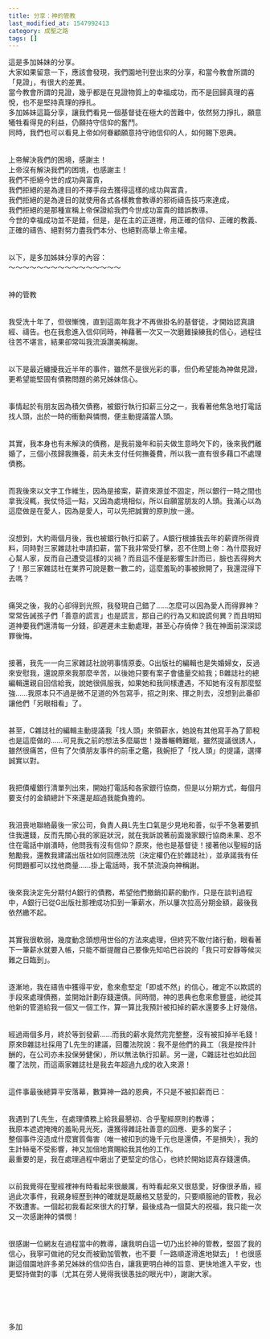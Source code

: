 ```yaml
---
title: 分享：神的管教
last_modified_at: 1547992413
category: 成聖之路
tags: []
---
```


這是多加姊妹的分享。<br>大家如果留意一下，應該會發現，我們園地刊登出來的分享，和當今教會所謂的「見證」，有很大的差異。<br>當今教會所謂的見證，幾乎都是在見證物質上的幸福成功，而不是回歸真理的喜悅，也不是堅持真理的掙扎。<br>多加姊妹這篇分享，讓我們看見一個基督徒在極大的苦難中，依然努力掙扎，願意犧牲看得見的利益，仍願持守信仰的奮鬥。<br>同時，我們也可以看見上帝如何眷顧願意持守祂信仰的人，如何賜下恩典。<br><br><br><!--more-->上帝解決我們的困境，感謝主！<br>上帝沒有解決我們的困境，也感謝主！<br>我們不拒絕今世的成功與富貴，<br>我們拒絕的是為達目的不擇手段去獲得這樣的成功與富貴，<br>我們拒絕的是為達目的就使用各式各樣教會教導的邪術禱告技巧來達成，<br>我們拒絕的是那種宣稱上帝保證給我們今世成功富貴的錯誤教導。<br>今世的幸福成功並不是錯，但是，是在主的正道裡，用正確的信仰、正確的教義、正確的禱告、絕對努力盡我們本分、也絕對高舉上帝主權。<br><br><br>以下，是多加姊妹分享的內容：<br>～～～～～～～～～～～～～～～～<br><br><br>神的管教<br><br><br>我受洗十年了，但很慚愧，直到這兩年我才不再做掛名的基督徒，才開始認真讀經、禱告。也在我愈進入信仰同時，神藉著一次又一次磨難操練我的信心，過程往往苦不堪言，結果卻常叫我流淚讚美稱謝。<br><br><br>以下是最近纏擾我近半年的事件，雖然不是很光彩的事，但仍希望能為神做見證，更希望能堅固有債務問題的弟兄姊妹信心。<br><br><br>事情起於有朋友因為積欠債務，被銀行執行扣薪三分之一，我看著他焦急地打電話找人頭，出於一時的衝動與憐憫，便主動提議當人頭。<br><br><br>其實，我本身也有未解決的債務，是我前幾年和前夫做生意時欠下的，後來我們離婚了，三個小孩歸我撫養，前夫未支付任何撫養費，所以我一直有很多藉口不處理債務。<br><br><br>而我後來以文字工作維生，因為是接案，薪資來源並不固定，所以銀行一時之間也拿我沒輒，我仗恃這一點，又因為處境相似，所以自願當朋友的人頭。我滿心以為這麼做是在愛人，因為是愛人，可以先把誠實的原則放一邊。<br><br><br>沒想到，大約兩個月後，我也被銀行執行扣薪了。A銀行根據我去年的薪資所得資料，同時對三家雜誌社申請扣薪，當下我非常受打擊，忍不住問上帝：為什麼我好心幫人家，反而自己遭受這樣的災禍？而且這不僅是影響生計而已，臉也丟得夠大了！那三家雜誌社在業界可說是數一數二的，這麼羞恥的事被掀開了，我還混得下去嗎？<br> <br><br>痛哭之後，我的心卻得到光照，我發現自己錯了……怎麼可以因為愛人而得罪神？常常告誡孩子們「善意的謊言」也是謊言，那自己的行為又和說謊何異？而且明知道神要我們還清每一分錢，卻遲遲未主動處理，甚至心存僥倖？我在神面前深深認罪後悔。<br><br><br>接著，我先一一向三家雜誌社說明事情原委。G出版社的編輯也是失婚婦女，反過來安慰我，還說原來我那麼辛苦，以後她只要有案子會儘量交給我；B雜誌社的總編輯還親自回信給我，說她很佩服我，如果她和我同樣遭遇，不知她有沒有那麼堅強……我原本只不過是微不足道的外包寫手，招之則來、揮之則去，沒想到此番卻讓他們「另眼相看」了。<br><br><br>甚至，C雜誌社的編輯主動提議我「找人頭」來領薪水，她說有其他寫手為了節稅也是這麼做的……可見我之前的想法多麼屬世！幾番輾轉難眠，雖然提議很誘人，雖然很痛苦，但有了欠債朋友事件的前車之鑑，我婉拒了「找人頭」的提議，選擇誠實以對。<br><br><br>我把債權銀行清單列出來，開始打電話和各家銀行協商，但是以分期方式，每個月要支付的金額總計下來還是超過我能負擔的。<br><br><br>我沮喪地聯絡最後一家公司，負責人員L先生口氣是少見地和善，似乎不急著要抓住我還錢，反而先關心我的家庭狀況，就在我訴說著前面幾家銀行協商未果、忍不住在電話中崩潰時，他問我有沒有信仰？原來，他也是基督徒！接著他以聖經的話勉勵我，還教我建議出版社如何回應法院（決定權仍在於雜誌社），並承諾我有任何問題都可以找他商量……掛上電話時，我不禁流淚向神稱謝。<br><br><br>後來我決定先分期付A銀行的債務，希望他們撤銷扣薪的動作，只是在談判過程中，A銀行已從G出版社那裡成功扣到一筆薪水，所以屢次拉高分期金額，最後我依然繳不起。<br><br><br>其實我很軟弱，幾度動念頭想用世俗的方法來處理，但終究不敢付諸行動，眼看著下一筆薪水就要入帳，只能不斷提醒自己要像先知哈巴谷說的「我只可安靜等候災難之日臨到」。<br><br><br>逐漸地，我在禱告中獲得平安，愈來愈堅定「即或不然」的信心，確定不以欺謊的手段來處理債務，並開始計劃存錢還債。同時間，神的恩典也愈來愈豐盛，祂從其他新的管道給我一個又一個工作，算一算比我預計被扣掉的薪水還要多上好幾倍。<br><br><br>經過兩個多月，終於等到發薪……而我的薪水竟然完完整整，沒有被扣掉半毛錢！原來B雜誌社採用了L先生的建議，回覆法院說：我不是他們的員工（我是按件計酬的，在公司亦未投保勞健保），所以無法執行扣薪。另一邊，C雜誌社也如此回覆了法院，而這兩家雜誌社是我去年超過九成的收入來源！<br><br><br>這件事最後總算平安落幕，數算神一路的恩典，不只是不被扣薪而已：<br><br><br>我遇到了L先生，在處理債務上給我最懇初、合乎聖經原則的教導；<br>我原本遮遮掩掩的羞恥見光死，還獲得雜誌社善意的回應、更多的案子；<br>整個事件沒造成什麼實質傷害（唯一被扣到的幾千元也是還債，不是損失），我的生計絲毫不受影響，神又加倍地賞賜給我其他的工作。<br>最重要的是，我在處理過程中磨出了更堅定的信心，也終於開始認真存錢還債。<br><br><br>以前我覺得在聖經裡神有時看起來很嚴厲，有時看起來又很慈愛，好像很矛盾，經過此次事件，我親身經歷到神的確就是既嚴格又慈愛的，只要順服祂的管教，我必不致遭害。一個起初我看起來很大的打擊，最後成為一個莫大的祝福，我只能一次又一次感謝神的憐憫！<br> <br><br>很感謝一位網友在過程當中的教導，讓我明白這一切乃出於神的管教，堅固了我的信心，我寧可做祂的兒女而被勤加管教，也不要「一路順遂滑進地獄去」！也很感謝這個園地許多弟兄姊妹的信仰告白，讓我更明白神的旨意、更快地進入平安，也更堅持做對的事（尤其在旁人覺得我很愚拙的眼光中），謝謝大家。<br><br><br><br><br><br>多加
